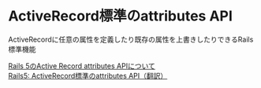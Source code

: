 # ActiveRecord標準のattributes API
ActiveRecordに任意の属性を定義したり既存の属性を上書きしたりできるRails標準機能

[Rails 5のActive Record attributes APIについて](https://y-yagi.tumblr.com/post/140725723370/rails-5%E3%81%AEactive-record-attributes-api%E3%81%AB%E3%81%A4%E3%81%84%E3%81%A6)  
[Rails5: ActiveRecord標準のattributes API（翻訳）](https://techracho.bpsinc.jp/hachi8833/2017_12_11/48422)



